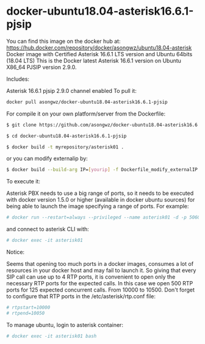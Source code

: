 # docker-ubuntu18.04-asterisk16.6.1-pjsip
You can find this image on the docker hub at: https://hub.docker.com/repository/docker/asongwz/ubuntu18.04-asterisk
Docker image with Certified Asterisk 16.6.1 LTS version and Ubuntu 64bits (18.04 LTS)
This is the Docker latest Asterisk 16.6.1 version on Ubuntu X86_64 PJSIP version 2.9.0.

Includes:

Asterisk 16.6.1
pjsip 2.9.0 channel enabled
To pull it:
```bash
docker pull asongwz/docker-ubuntu18.04-asterisk16.6.1-pjsip
```

For compile it on your own platform/server from the Dockerfile:
```bash
$ git clone https://github.com/asongwz/docker-ubuntu18.04-asterisk16.6.1-pjsip

$ cd docker-ubuntu18.04-asterisk16.6.1-pjsip

$ docker build -t myrepository/asterisk01 .
```


or you can modify externalip by:
```bash
$ docker build --build-arg IP=[yourip] -f Dockerfile_modify_externalIP -t myrepository/asterisk01 .
```



To execute it:

Asterisk PBX needs to use a big range of ports, so it needs to be executed with docker version 1.5.0 or higher (available in docker ubuntu sources) for being able to launch the image specifying a range of ports. For example:

```bash
# docker run --restart=always --privileged --name asterisk01 -d -p 5060:5060 -p 5060:5060/udp -p 10000-10050:10000-10050/udp 
```


and connect to asterisk CLI with:
```bash
# docker exec -it asterisk01 
```


Notice:

Seems that opening too much ports in a docker images, consumes a lot of resources in your docker host and may fail to launch it. So giving that every SIP call can use up to 4 RTP ports, it is convenient to open only the necessary RTP ports for the expected calls. In this case we open 500 RTP ports for 125 expected concurrent calls. From 10000 to 10500. Don't forget to configure that RTP ports in the /etc/asterisk/rtp.conf file:
```bash
# rtpstart=10000
# rtpend=10050
```

To manage ubuntu, login to asterisk container:
```bash
# docker exec -it asterisk01 bash
```

